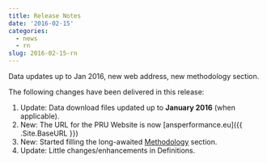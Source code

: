 ```yaml
---
title: Release Notes
date: '2016-02-15'
categories:
  - news
  - rn
slug: 2016-02-15-rn
---
```


Data updates up to Jan 2016, new web address, new methodology section.

The following changes have been delivered in this release:

1. Update: Data download files updated up to **January 2016** (when applicable).
1. New: The URL for the PRU Website is now [ansperformance.eu]({{ .Site.BaseURL }})
1. New: Started filling the long-awaited [Methodology](/methodology/) section.
1. Update: Little changes/enhancements in Definitions.
